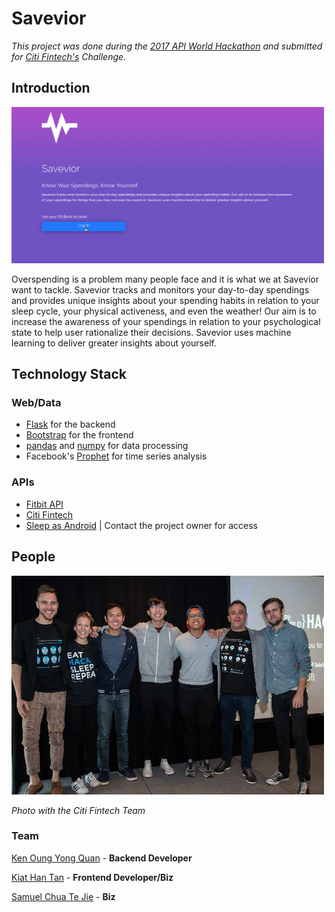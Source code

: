 # Savevior

*This project was done during the
[2017 API World Hackathon](http://apiworld.co/hackathon/) and submitted
for [Citi Fintech's](https://developer.citi.com/) Challenge.*

## Introduction
<img src="docs/savevior2.gif" height="250" width="500">

Overspending is a problem many people face and it is what we at Savevior
want to tackle. Savevior tracks and monitors your day-to-day spendings
and provides unique insights about your spending habits in relation to
your sleep cycle, your physical activeness, and even the weather! Our
aim is to increase the awareness of your spendings in relation to your
psychological state to help user rationalize their decisions. Savevior
uses machine learning to deliver greater insights about yourself.


## Technology Stack

### Web/Data
* [Flask](http://flask.pocoo.org/) for the backend
* [Bootstrap](http://getbootstrap.com/) for the frontend
* [pandas](http://pandas.pydata.org/) and [numpy](http://www.numpy.org/)
for data processing
* Facebook's [Prophet](https://facebook.github.io/prophet/) for time
series analysis

### APIs
* [Fitbit API](https://dev.fitbit.com/)
* [Citi Fintech](https://developer.citi.com/)
* [Sleep as Android](http://sleep.urbandroid.org/documentation/developer-api/)
| Contact the project owner for access



## People
<img src="docs/citi.jpg" height="350" width="500">

*Photo with the Citi Fintech Team*


### Team
[Ken Oung Yong Quan](https://kenoung.com) - **Backend Developer**

[Kiat Han Tan](https://www.linkedin.com/in/kiat-han-tan/) - **Frontend Developer/Biz**

[Samuel Chua Te Jie](https://samchuatj.wixsite.com/resume) - **Biz**